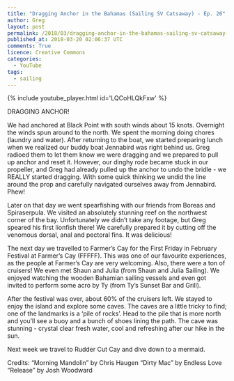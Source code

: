 ```yaml
---
title: "Dragging Anchor in the Bahamas (Sailing SV Catsaway) - Ep. 26"
author: Greg
layout: post
permalink: /2018/03/dragging-anchor-in-the-bahamas-sailing-sv-catsaway-ep-26
published_at: 2018-03-20 02:06:37 UTC
comments: True
licence: Creative Commons
categories:
  - YouTube
tags:
  - sailing
---
```


{% include youtube_player.html id='LQCoHLQkFxw' %}




DRAGGING ANCHOR!

We had anchored at Black Point with south winds about 15 knots.  Overnight the winds spun around to the north.  We spent the morning doing chores (laundry and water).  After returning to the boat, we started preparing lunch when we realized our buddy boat Jennabird was right behind us.  Greg radioed them to let them know we were dragging and we prepared to pull up anchor and reset it.  However, our dinghy rode became stuck in our propeller, and Greg had already pulled up the anchor to undo the bridle - we REALLY started dragging.  With some quick thinking we undid the line around the prop and carefully navigated ourselves away from Jennabird.  Phew!

Later on that day we went spearfishing with our friends from Boreas and Spiraserpula.  We visited an absolutely stunning reef on the northwest corner of the bay.  Unfortunately we didn’t take any footage, but Greg speared his first lionfish there!  We carefully prepared it by cutting off the venomous dorsal, anal and pectoral fins.  It was delicious!

The next day we travelled to Farmer’s Cay for the First Friday in February Festival at Farmer’s Cay (FFFFF).  This was one of our favourite experiences, as the people at Farmer’s Cay are very welcoming.  Also, there were a ton of cruisers!  We even met Shaun and Julia (from Shaun and Julia Sailing).  We enjoyed watching the wooden Bahamian sailing vessels and even got invited to perform some acro by Ty (from Ty’s Sunset Bar and Grill).  

After the festival was over, about 60% of the cruisers left.  We stayed to enjoy the island and explore some caves.  The caves are a little tricky to find; one of the landmarks is a ‘pile of rocks’.  Head to the pile that is more north and you’ll see a buoy and a bunch of shoes lining the path.  The cave was stunning - crystal clear fresh water, cool and refreshing after our hike in the sun.

Next week we travel to Rudder Cut Cay and dive down to a mermaid. 

Credits:
“Morning Mandolin” by Chris Haugen
“Dirty Mac” by Endless Love
“Release” by Josh Woodward

